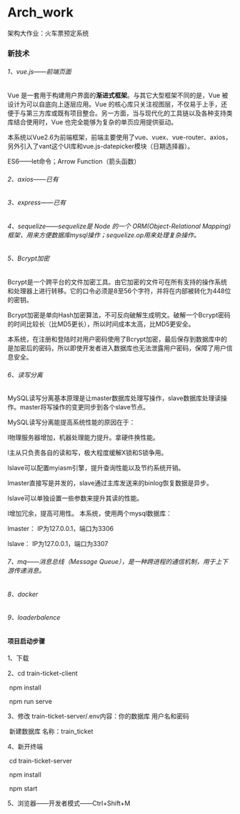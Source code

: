 # Arch_work
架构大作业：火车票预定系统



### 新技术

###### 1、vue.js——前端页面

Vue 是一套用于构建用户界面的**渐进式框架**。与其它大型框架不同的是，Vue 被设计为可以自底向上逐层应用。Vue 的核心库只关注视图层，不仅易于上手，还便于与第三方库或既有项目整合。另一方面，当与现代化的工具链以及各种支持类库结合使用时，Vue 也完全能够为复杂的单页应用提供驱动。

本系统以Vue2.6为前端框架，前端主要使用了vue、vuex、vue-router、axios，另外引入了vant这个UI库和vue.js-datepicker模块（日期选择器）。

ES6——let命令；Arrow Function（箭头函数）

###### 2、axios——已有

###### 3、express——已有

###### 4、sequelize——sequelize是 Node 的一个 ORM(Object-Relational Mapping) 框架，用来方便数据库mysql操作；sequelize.op用来处理复杂操作。

###### 5、Bcrypt加密

 Bcrypt是一个跨平台的文件加密工具。由它加密的文件可在所有支持的操作系统和处理器上进行转移。它的口令必须是8至56个字符，并将在内部被转化为448位的密钥。


Bcrypt加密是单向Hash加密算法，不可反向破解生成明文。破解一个Bcrypt密码的时间比较长（比MD5更长），所以时间成本太高，比MD5更安全。

本系统，在注册和登陆时对用户密码使用了Bcrypt加密，最后保存到数据库中的是加密后的密码，所以即使开发者进入数据库也无法泄露用户密码，保障了用户信息安全。


###### 6、读写分离

MySQL读写分离基本原理是让master数据库处理写操作，slave数据库处理读操作。master将写操作的变更同步到各个slave节点。

MySQL读写分离能提高系统性能的原因在于：

l物理服务器增加，机器处理能力提升。拿硬件换性能。


l主从只负责各自的读和写，极大程度缓解X锁和S锁争用。

lslave可以配置myiasm引擎，提升查询性能以及节约系统开销。

lmaster直接写是并发的，slave通过主库发送来的binlog恢复数据是异步。

lslave可以单独设置一些参数来提升其读的性能。

l增加冗余，提高可用性。
 本系统，使用两个mysql数据库：

lmaster： IP为127.0.0.1，端口为3306 


lslave： IP为127.0.0.1，端口为3307 


###### 7、mq——消息总线（Message Queue），是一种跨进程的通信机制，用于上下游传递消息。

###### 8、docker

###### 9、loaderbalence



#### 项目启动步骤

1、下载

2、cd train-ticket-client 

​	npm install

​	npm run serve 

3、修改 train-ticket-server/.env内容：你的数据库 用户名和密码

​	新建数据库  名称：train_ticket

4、新开终端

​	cd train-ticket-server

​	npm install

​	npm start

5、浏览器——开发者模式——Ctrl+Shift+M

#### 
